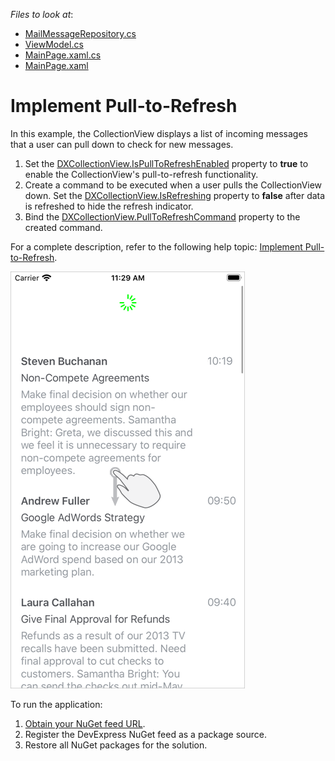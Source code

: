 <!-- default file list -->
*Files to look at*:

* [MailMessageRepository.cs](./CollectionView_PullToRefresh/MailMessageRepository.cs)
* [ViewModel.cs](./CollectionView_PullToRefresh/ViewModel.cs)
* [MainPage.xaml.cs](./CollectionView_PullToRefresh/MainPage.xaml.cs)
* [MainPage.xaml](./CollectionView_PullToRefresh/MainPage.xaml)
<!-- default file list end -->
# Implement Pull-to-Refresh

In this example, the CollectionView displays a list of incoming messages that a user can pull down to check for new messages.

1. Set the [DXCollectionView.IsPullToRefreshEnabled](https://docs.devexpress.com/MobileControls/DevExpress.XamarinForms.CollectionView.DXCollectionView.IsPullToRefreshEnabled) property to **true** to enable the CollectionView's pull-to-refresh functionality.  
2. Create a command to be executed when a user pulls the CollectionView down. Set the [DXCollectionView.IsRefreshing](https://docs.devexpress.com/MobileControls/DevExpress.XamarinForms.CollectionView.DXCollectionView.IsRefreshing) property to **false** after data is refreshed to hide the refresh indicator.  
3. Bind the [DXCollectionView.PullToRefreshCommand](https://docs.devexpress.com/MobileControls/DevExpress.XamarinForms.CollectionView.DXCollectionView.PullToRefreshCommand) property to the created command.  

For a complete description, refer to the following help topic: [Implement Pull-to-Refresh](https://docs.devexpress.com/MobileControls/402194/xamarin-forms/collection-view/examples/pull-to-refresh).

<img src="./img/collection-view-pull-to-refresh.png"/>

To run the application:
1. [Obtain your NuGet feed URL](http://docs.devexpress.com/GeneralInformation/116042/installation/install-devexpress-controls-using-nuget-packages/obtain-your-nuget-feed-url).
2. Register the DevExpress NuGet feed as a package source.
3. Restore all NuGet packages for the solution.
